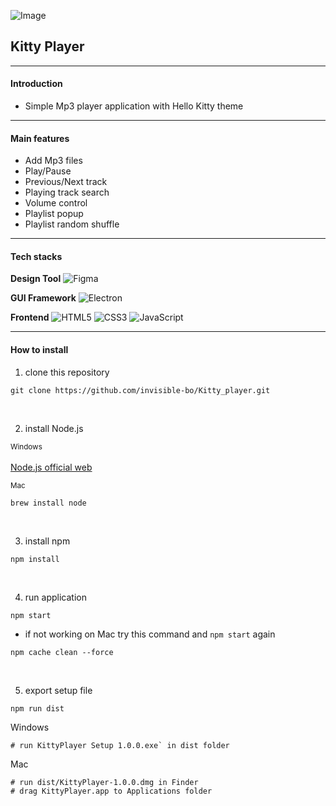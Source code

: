 ![Image](https://github.com/user-attachments/assets/f02b1644-0a63-4752-a86f-edd650bad688)
## Kitty Player
---


#### Introduction

- Simple Mp3 player application with Hello Kitty theme

---
#### Main features
- Add Mp3 files
- Play/Pause
- Previous/Next track 
- Playing track search
- Volume control
- Playlist popup
- Playlist random shuffle

---
#### Tech stacks  

**Design Tool**
![Figma](https://img.shields.io/badge/figma-%23F24E1E.svg?style=for-the-badge&logo=figma&logoColor=white)


**GUI Framework**
![Electron](https://img.shields.io/badge/electron-%2347848F.svg?style=for-the-badge&logo=electron&logoColor=white)


**Frontend**
![HTML5](https://img.shields.io/badge/html5-%23E34F26.svg?style=for-the-badge&logo=html5&logoColor=white)&nbsp;![CSS3](https://img.shields.io/badge/css3-%231572B6.svg?style=for-the-badge&logo=css3&logoColor=white)&nbsp;![JavaScript](https://img.shields.io/badge/javascript-%23323330.svg?style=for-the-badge&logo=javascript&logoColor=%23F7DF1E)

---
#### How to install  
1. clone this repository  


```
git clone https://github.com/invisible-bo/Kitty_player.git
```  
<br>  

2. install Node.js
 
<small>Windows</small><br>  
[Node.js official web](https://nodejs.org/ko)  

  
<small>Mac</small>
```
brew install node
```
<br>  

3. install npm
```
npm install
```
<br>  

4. run application
```
npm start
```  
- if not working on Mac try this command and `npm start` again
```
npm cache clean --force
```


<br>

5. export setup file 
```
npm run dist
```

Windows<br>
```
# run KittyPlayer Setup 1.0.0.exe` in dist folder  
```

Mac
```
# run dist/KittyPlayer-1.0.0.dmg in Finder
# drag KittyPlayer.app to Applications folder 
```